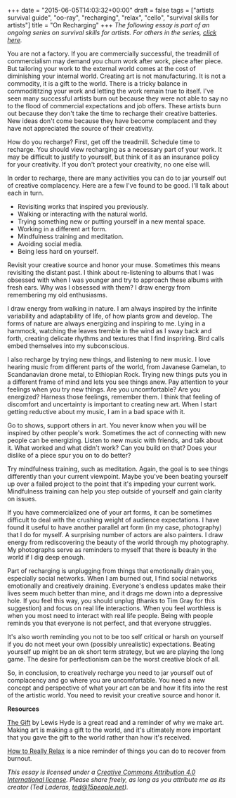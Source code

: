 +++
date = "2015-06-05T14:03:32+00:00"
draft = false
tags = ["artists survival guide", "oo-ray", "recharging", "relax", "cello", "survival skills for artists"]
title = "On Recharging"
+++
*The following essay is part of an ongoing series on survival skills for artists. For others in the series, [click here](/tags/survival-skills-for-artists/).*

You are not a factory. If you are commercially successful, the treadmill of commercialism may demand you churn work after work, piece after piece. But tailoring your work to the external world comes at the cost of diminishing your internal world. Creating art is not manufacturing. It is not a commodity, it is a gift to the world. There is a tricky balance in commodititzing your work and letting the work remain true to itself. I've seen many successful artists burn out because they were not able to say no to the flood of commercial expectations and job offers. These artists burn out because they don't take the time to recharge their creative batteries. New ideas don't come because they have become complacent and they have not appreciated the source of their creativity.

How do you recharge? First, get off the treadmill. Schedule time to recharge. You should view recharging as a necessary part of your work. It may be difficult to justify to yourself, but think of it as an insurance policy for your creativity. If you don't protect your creativity, no one else will.

In order to recharge, there are many activities you can do to jar yourself out of creative complacency.  Here are a few I've found to be good. I'll talk about each in turn.

* Revisiting works that inspired you previously.
* Walking or interacting with the natural world.
* Trying something new or putting yourself in a new mental space.
* Working in a different art form.
* Mindfulness training and meditation.
* Avoiding social media.
* Being less hard on yourself.

Revisit your creative source and honor your muse. Sometimes this means revisiting the distant past. I think about re-listening to albums that I was obsessed with when I was younger and try to approach these albums with fresh ears. Why was I obsessed with them? I draw energy from remembering my old enthusiasms. 

I draw energy from walking in nature. I am always inspired by the infinite variability and adaptability of life, of how plants grow and develop. The forms of nature are always energizing and inspiring to me. Lying in a hammock, watching the leaves tremble in the wind as I sway back and forth, creating delicate rhythms and textures that I find inspriring. Bird calls embed themselves into my subconscious.

I also recharge by trying new things, and listening to new music. I love hearing music from different parts of the world, from Javanese Gamelan, to Scandanavian drone metal, to Ethiopian Rock. Trying new things puts you in a different frame of mind and lets you see things anew. Pay attention to your feelings when you try new things. Are you uncomfortable? Are you energized? Harness those feelings, remember them. I think that feeling of discomfort and uncertainty is important to creating new art. When I start getting reductive about my music, I am in a bad space with it. 

Go to shows, support others in art. You never know when you will be inspired by other people's work. Sometimes the act of connecting with new people can be energizing. Listen to new music with friends, and talk about it. What worked and what didn't work? Can you build on that? Does your dislike of a piece spur you on to do better?

Try mindfulness training, such as meditation. Again, the goal is to see things differently than your current viewpoint. Maybe you've been beating yourself up over a failed project to the point that it's impeding your current work. Mindfulness training can help you step outside of yourself and gain clarity on issues.

If you have commercialized one of your art forms, it can be sometimes difficult to deal with the crushing weight of audience expectations. I have found it useful to have another parallel art form (in my case, photography)  that I do for myself. A surprising number of actors are also painters. I draw energy from rediscovering the beauty of the world through my photography. My photographs serve as reminders to myself that there is beauty in the world if I dig deep enough.

Part of recharging is unplugging from things that emotionally drain you, especially social networks. When I am burned out, I find social networks emotionally and creatively draining. Everyone's endless updates make their lives seem much better than mine, and it drags me down into a depressive hole. If you feel this way, you should unplug (thanks to Tim Gray for this suggestion) and focus on real life interactions. When you feel worthless is when you most need to interact with real life people. Being with people reminds you that everyone is not perfect, and that everyone struggles.

It's also worth reminding you not to be too self critical or harsh on yourself if you do not meet your own (possibly unrealistic) expectations.  Beating yourself up might be an ok short term strategy, but we are playing the long game. The desire for perfectionism can be the worst creative block of all. 

So, in conclusion, to creatively recharge you need to jar yourself out of complacency and go where you are uncomfortable. You need a new concept and perspective of what your art can be and how it fits into the rest of the artistic world. You need to revisit your creative source and honor it.

**Resources**

[The Gift](http://www.lewishyde.com/publications/the-gift) by Lewis Hyde is a great read and a reminder of why we make art. Making art is making a gift to the world, and it's ultimately more important that you gave the gift to the world rather than how it's received.

[How to Really Relax](http://lifehacker.com/how-you-can-learn-to-finally-really-relax-1548045887) is a nice reminder of things you can do to recover from burnout.

*This essay is licensed under a [Creative Commons Attribution 4.0 International license](http://creativecommons.org/licenses/by/4.0/). Please share freely, as long as you attribute me as its creator (Ted Laderas, ted@15people.net).*